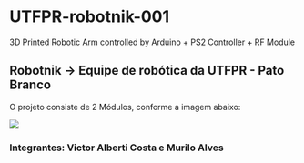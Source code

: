 # UTFPR-robotnik-001
3D Printed Robotic Arm controlled by Arduino + PS2 Controller + RF Module

## Robotnik -> Equipe de robótica da UTFPR - Pato Branco
O projeto consiste de 2 Módulos, conforme a imagem abaixo:

![](/home/victor/Imagens/descriçãoRobotinik.gif)




### Integrantes: Victor Alberti Costa e Murilo Alves
